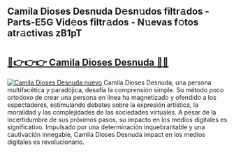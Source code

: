 ## Camila Dioses Desnuda D𝚎sn𝚞dos filtr𝚊dos - Parts-E5G Vid𝚎os filtr𝚊dos - N𝚞evas f𝚘tos atr𝚊ctivas zB1pT

# <h2><a href="http://mb6y9wv.tromn.icu/?c=Camila+Dioses+Desnuda">🔗👉👉👉 Camila Dioses Desnuda 🔗🔗</a></h2>

[![Camila Dioses Desnuda nuevo](https://i.imgur.com/pEAQMta.gif)](http://mb6y9wv.tromn.icu/?c=Camila+Dioses+Desnuda)
Camila Dioses Desnuda, una persona multifacética y paradójica, desafía la comprensión simple. Su método poco ortodoxo de crear una persona en línea ha magnetizado y ofendido a los espectadores, estimulando debates sobre la expresión artística, la moralidad y las complejidades de las sociedades virtuales. A pesar de la incertidumbre de sus próximos pasos, su impacto en los medios digitales es significativo. Impulsado por una determinación inquebrantable y una cautivación innegable, Camila Dioses Desnuda impact en los medios digitales es revolucionario.
